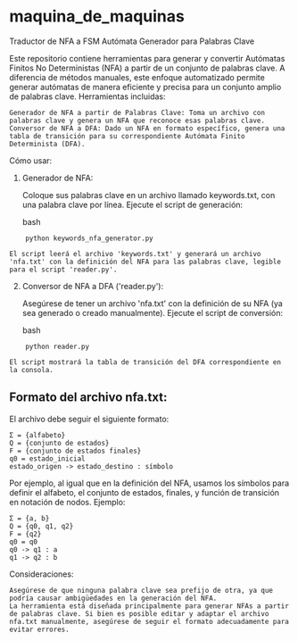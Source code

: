 # maquina_de_maquinas
Traductor de NFA a FSM
Autómata Generador para Palabras Clave

Este repositorio contiene herramientas para generar y convertir Autómatas Finitos No Deterministas (NFA) a partir de un conjunto de palabras clave. A diferencia de métodos manuales, este enfoque automatizado permite generar autómatas de manera eficiente y precisa para un conjunto amplio de palabras clave.
Herramientas incluidas:

    Generador de NFA a partir de Palabras Clave: Toma un archivo con palabras clave y genera un NFA que reconoce esas palabras clave.
    Conversor de NFA a DFA: Dado un NFA en formato específico, genera una tabla de transición para su correspondiente Autómata Finito Determinista (DFA).

Cómo usar:
1. Generador de NFA:

    Coloque sus palabras clave en un archivo llamado keywords.txt, con una palabra clave por línea.
    Ejecute el script de generación:

    bash
```
    python keywords_nfa_generator.py
```
    El script leerá el archivo 'keywords.txt' y generará un archivo 'nfa.txt' con la definición del NFA para las palabras clave, legible para el script 'reader.py'.

2. Conversor de NFA a DFA ('reader.py'):

    Asegúrese de tener un archivo 'nfa.txt' con la definición de su NFA (ya sea generado o creado manualmente).
    Ejecute el script de conversión:

    bash
```
    python reader.py
```
    El script mostrará la tabla de transición del DFA correspondiente en la consola.

## Formato del archivo nfa.txt:

El archivo debe seguir el siguiente formato:
```
Σ = {alfabeto}
Q = {conjunto de estados}
F = {conjunto de estados finales}
q0 = estado_inicial
estado_origen -> estado_destino : símbolo
```
Por ejemplo, al igual que en la definición del NFA, usamos los símbolos para definir el alfabeto, el conjunto de estados, finales, y función de transición en notación de nodos.
Ejemplo:
```
Σ = {a, b}
Q = {q0, q1, q2}
F = {q2}
q0 = q0
q0 -> q1 : a
q1 -> q2 : b
```
Consideraciones:

    Asegúrese de que ninguna palabra clave sea prefijo de otra, ya que podría causar ambigüedades en la generación del NFA.
    La herramienta está diseñada principalmente para generar NFAs a partir de palabras clave. Si bien es posible editar y adaptar el archivo nfa.txt manualmente, asegúrese de seguir el formato adecuadamente para evitar errores.
